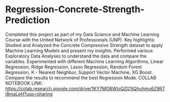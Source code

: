 # Regression-Concrete-Strength-Prediction
Completed this project as part of my Data Science and Machine Learning Course with the United Network of Professionals (UNP). Key highlights:
Studied and Analyzed the Concrete Compressive Strength dataset to apply Machine Learning Models and present my insights.
Performed various Exploratory Data Analyses to understand the data and compare the variables.
Experimented with different Machine Learning Algorithms, Linear Regression, Ridge Regression, Lasso Regression, Random Forest Regression, K - Nearest Neighbor, Support Vector Machine, XG Boost.
Compare the results to recommend the best Regression Mode.
COLLAB NOTEBOOK LINK:
https://colab.research.google.com/drive/1KY7MOBWloQZG1tQhuhmu6Z9R7j8maLeH?usp=sharing
